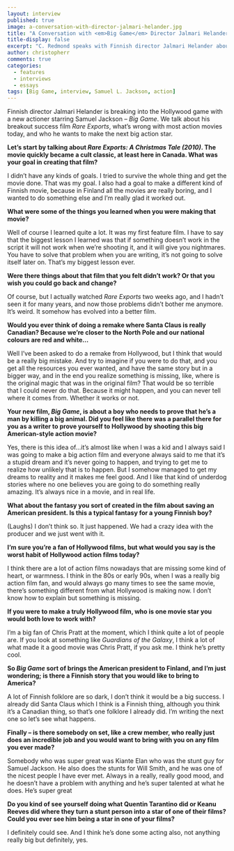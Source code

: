```yaml
---
layout: interview
published: true
image: a-conversation-with-director-jalmari-helander.jpg
title: "A Conversation with <em>Big Game</em> Director Jalmari Helander"
title-display: false
excerpt: "C. Redmond speaks with Finnish director Jalmari Helander about breaking into the Hollywood game, what’s wrong with most action movies today, and who he wants to make the next big action star."
author: christopherr
comments: true
categories:
  - features
  - interviews
  - essays
tags: [Big Game, interview, Samuel L. Jackson, action]
---
```

Finnish director Jalmari Helander is breaking into the Hollywood game with a new actioner starring Samuel Jackson – _Big Game_. We talk about his breakout success film _Rare Exports_, what’s wrong with most action movies today, and who he wants to make the next big action star. 


**Let’s start by talking about _Rare Exports: A Christmas Tale (2010)_. The movie quickly became a cult classic, at least here in Canada. What was your goal in creating that film?**

I didn’t have any kinds of goals. I tried to survive the whole thing and get the movie done. That was my goal. I also had a goal to make a different kind of Finnish movie, because in Finland all the movies are really boring, and I wanted to do something else and I’m really glad it worked out.

**What were some of the things you learned when you were making that movie?** 

Well of course I learned quite a lot. It was my first feature film. I have to say that the biggest lesson I learned was that if something doesn’t work in the script it will not work when we’re shooting it, and it will give you nightmares. You have to solve that problem when you are writing, it’s not going to solve itself later on. That’s my biggest lesson ever.

**Were there things about that film that you felt didn’t work? Or that you wish you could go back and change?**

Of course, but I actually watched _Rare Exports_ two weeks ago, and I hadn’t seen it for many years, and now those problems didn’t bother me anymore. It’s weird. It somehow has evolved into a better film.

**Would you ever think of doing a remake where Santa Claus is really Canadian? Because we’re closer to the North Pole and our national colours are red and white…**


Well I’ve been asked to do a remake from Hollywood, but I think that would be a really big mistake. And try to imagine if you were to do that, and you get all the resources you ever wanted, and have the same story but in a bigger way, and in the end you realize something is missing, like, where is the original magic that was in the original film? That would be so terrible that I could never do that. Because it might happen, and you can never tell where it comes from. Whether it works or not.

**Your new film, _Big Game_, is about a boy who needs to prove that he’s a man by killing a big animal. Did you feel like there was a parallel there for you as a writer to prove yourself to Hollywood by shooting this big American-style action movie?**

Yes, there is this idea of...it’s almost like when I was a kid and I always said I was going to make a big action film and everyone always said to me that it’s a stupid dream and it’s never going to happen, and trying to get me to realize how unlikely that is to happen. But I somehow managed to get my dreams to reality and it makes me feel good. And I like that kind of underdog stories where no one believes you are going to do something really amazing. It’s always nice in a movie, and in real life.

**What about the fantasy you sort of created in the film about saving an American president. Is this a typical fantasy for a young Finnish boy?**

 (Laughs) I don’t think so. It just happened. We had a crazy idea with the producer and we just went with it.

**I’m sure you’re a fan of Hollywood films, but what would you say is the worst habit of Hollywood action films today?**

I think there are a lot of action films nowadays that are missing some kind of heart, or warmness. I think in the 80s or early 90s, when I was a really big action film fan, and would always go many times to see the same movie, there’s something different from what Hollywood is making now. I don’t know how to explain but something is missing.


**If you were to make a truly Hollywood film, who is one movie star you would both love to work with?**

I’m a big fan of Chris Pratt at the moment, which I think quite a lot of people are. If you look at something like _Guardians of the Galaxy_, I think a lot of what made it a good movie was Chris Pratt, if you ask me. I think he’s pretty cool.

**So _Big Game_ sort of brings the American president to Finland, and I’m just wondering; is there a Finnish story that you would like to bring to America?** 

A lot of Finnish folklore are so dark, I don’t think it would be a big success. I already did Santa Claus which I think is a Finnish thing, although you think it’s a Canadian thing, so that’s one folklore I already did. I’m writing the next one so let’s see what happens.

**Finally – is there somebody on set, like a crew member, who really just does an incredible job and you would want to bring with you on any film you ever made?**

Somebody who was super great was Kiante Elan who was the stunt guy for Samuel Jackson. He also does the stunts for Will Smith, and he was one of the nicest people I have ever met. Always in a really, really good mood, and he doesn’t have a problem with anything and he’s super talented at what he does. He’s super great

**Do you kind of see yourself doing what Quentin Tarantino did or Keanu Reeves did where they turn a stunt person into a star of one of their films? Could you ever see him being a star in one of your films?**

I definitely could see. And I think he’s done some acting also, not anything really big but definitely, yes.